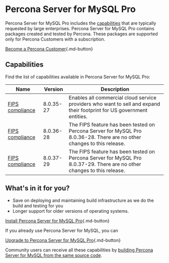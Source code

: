 # Percona Server for MySQL Pro

Percona Server for MySQL Pro includes the [capabilities](#capabilities) that are typically requested by large enterprises. Percona Server for MySQL Pro contains packages created and tested by Percona. These packages are supported only for Percona Customers with a subscription.

[Become a Percona Customer](https://www.percona.com/about/contact){.md-button}

## Capabilities

Find the list of capabilities available in Percona Server for MySQL Pro:

| Name                                | Version | Description  | 
| ----------------------------------- | ------------- | -------------|
| [FIPS compliance](fips.md)| 8.0.35-27 | Enables all commercial cloud service providers who want to sell and expand their footprint for US government entities. |
| [FIPS compliance](fips.md)| 8.0.36-28 | The FIPS feature has been tested on Percona Server for MySQL Pro 8.0.36-28. There are no other changes to this release.|
| [FIPS compliance](fips.md)| 8.0.37-29 | The FIPS feature has been tested on Percona Server for MySQL Pro 8.0.37-29. There are no other changes to this release.|

## What's in it for you?

* Save on deploying and maintaining build infrastructure as we do the build and testing for you 
* Longer support for older versions of operating systems.  

[Install Percona Server for MySQL Pro](install-pro.md){.md-button}

If you already use Percona Server for MySQL, you can

[Upgrade to Percona Server for MySQL Pro](upgrade-pro.md){.md-button}

Community users can receive all these capabilities by [building Percona Server for MySQL from the same source code](compile-percona-server.md).